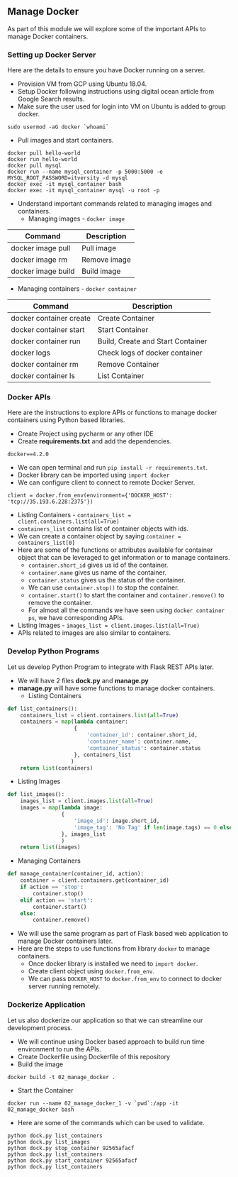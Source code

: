 ## Manage Docker
As part of this module we will explore some of the important APIs to manage Docker containers.
### Setting up Docker Server
Here are the details to ensure you have Docker running on a server.
* Provision VM from GCP using Ubuntu 18.04.
* Setup Docker following instructions using digital ocean article from Google Search results.
* Make sure the user used for login into VM on Ubuntu is added to group docker.
```
sudo usermod -aG docker `whoami`
```
* Pull images and start containers.
```
docker pull hello-world
docker run hello-world
docker pull mysql
docker run --name mysql_container -p 5000:5000 -e MYSQL_ROOT_PASSWORD=itversity -d mysql
docker exec -it mysql_container bash
docker exec -it mysql_container mysql -u root -p
```
* Understand important commands related to managing images and containers.
  * Managing images - `docker image`

|Command           |Description |
|------------------|------------|
|docker image pull |Pull image  |
|docker image rm   |Remove image|
|docker image build|Build image |
  * Managing containers - `docker container`

|Command                |Description                       |
|-----------------------|----------------------------------|
|docker container create|Create Container                  |
|docker container start |Start Container                   |
|docker container run   |Build, Create and Start Container |
|docker logs            |Check logs of docker container    |
|docker container rm    |Remove Container                  |
|docker container ls    |List Container                    |

### Docker APIs
Here are the instructions to explore APIs or functions to manage docker containers using Python based libraries.
* Create Project using pycharm or any other IDE
* Create **requirements.txt** and add the dependencies.
```
docker==4.2.0
```
* We can open terminal and run `pip install -r requirements.txt`.
* Docker library can be imported using `import docker`
* We can configure client to connect to remote Docker Server.
```
client = docker.from_env(environment={'DOCKER_HOST': 'tcp://35.193.6.228:2375'})
```
* Listing Containers - `containers_list = client.containers.list(all=True)`
* `containers_list` contains list of container objects with ids.
* We can create a container object by saying `container = containers_list[0]`
* Here are some of the functions or attributes available for container object that can be leveraged to get information or to manage containers.
  * `container.short_id` gives us id of the container.
  * `container.name` gives us name of the container.
  * `container.status` gives us the status of the container.
  * We can use `container.stop()` to stop the container.
  * `container.start()` to start the container and `container.remove()` to remove the container.
  * For almost all the commands we have seen using `docker container ps`, we have corresponding APIs.
* Listing Images - `images_list = client.images.list(all=True)`
* APIs related to images are also similar to containers.

### Develop Python Programs
Let us develop Python Program to integrate with Flask REST APIs later.
* We will have 2 files **dock.py** and **manage.py**
* **manage.py** will have some functions to manage docker containers.
  * Listing Containers
```python
def list_containers():
    containers_list = client.containers.list(all=True)
    containers = map(lambda container:
                     {
                         'container_id': container.short_id,
                         'container_name': container.name,
                         'container_status': container.status
                     }, containers_list
                    )
    return list(containers)
```
  * Listing Images
```python
def list_images():
    images_list = client.images.list(all=True)
    images = map(lambda image:
                 {
                     'image_id': image.short_id,
                     'image_tag': 'No Tag' if len(image.tags) == 0 else image.tags[0]
                 }, images_list
                 )
    return list(images)
```
  * Managing Containers
```python
def manage_container(container_id, action):
    container = client.containers.get(container_id)
    if action == 'stop':
        container.stop()
    elif action == 'start':
        container.start()
    else:
        container.remove()
```
* We will use the same program as part of Flask based web application to manage Docker containers later.
* Here are the steps to use functions from library  `docker` to manage containers.
  * Once docker library is installed we need to `import docker`.
  * Create client object using `docker.from_env`.
  * We can pass `DOCKER_HOST` to `docker.from_env` to connect to docker server running remotely.
  
### Dockerize Application
Let us also dockerize our application so that we can streamline our development process.
* We will continue using Docker based approach to build run time environment to run the APIs.
* Create Dockerfile using Dockerfile of this repository
* Build the image
```
docker build -t 02_manage_docker .
```
* Start the Container
```
docker run --name 02_manage_docker_1 -v `pwd`:/app -it 02_manage_docker bash
```
* Here are some of the commands which can be used to validate.
```
python dock.py list_containers
python dock.py list_images
python dock.py stop_container 92565afacf
python dock.py list_containers
python dock.py start_container 92565afacf
python dock.py list_containers
```
